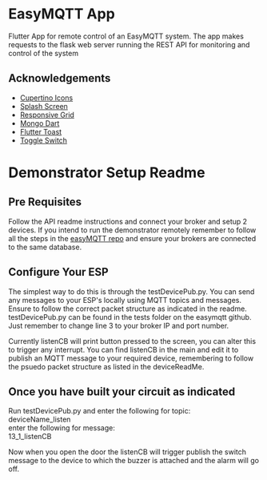 # EasyMQTT App

Flutter App for remote control of an EasyMQTT system. The app makes requests to the flask web server running the REST API for monitoring and control of the system 

## Acknowledgements
* [Cupertino Icons](https://pub.dev/packages/cupertino_icons)
* [Splash Screen](https://pub.dev/packages/splashscreen)
* [Responsive Grid](https://pub.dev/packages/responsive_grid)
* [Mongo Dart](https://pub.dev/packages/mongo_dart)
* [Flutter Toast](https://pub.dev/packages/fluttertoast)
* [Toggle Switch](https://pub.dev/packages/toggle_switch)

# Demonstrator Setup Readme

## Pre Requisites
Follow the API readme instructions and connect your broker and setup 2 devices. If you intend to run the demonstrator remotely remember to follow all the steps in the [easyMQTT repo](https://github.com/JetNoLi/easymqtt) and ensure your brokers are connected to the same database.

## Configure Your ESP
The simplest way to do this is through the testDevicePub.py. You can send any messages to your ESP's locally using MQTT topics and messages. Ensure to follow the correct packet structure as indicated in the readme. testDevicePub.py can be found in the tests folder on the easymqtt github. Just remember to change line 3 to your broker IP and port number. 

Currently listenCB will print button pressed to the screen, you can alter this to trigger any interrupt. You can find listenCB in the main and edit it to publish an MQTT message to your required device, remembering to follow the psuedo packet structure as listed in the deviceReadMe.  

## Once you have built your circuit as indicated
Run testDevicePub.py and enter the following for topic:  
deviceName_listen  
enter the following for message:  
13_1_listenCB

Now when you open the door the listenCB will trigger publish the switch message to the device to which the buzzer is attached and the alarm will go off.
